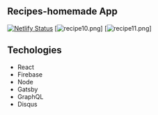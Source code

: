 ## Recipes-homemade App

[![Netlify Status](https://api.netlify.com/api/v1/badges/a8a6ede5-b84e-48a0-a303-1eebbaf26324/deploy-status)](https://app.netlify.com/sites/maleo-recipes-homemade/deploys)
[![recipe10.png](https://i.postimg.cc/nL0TB9R5/recipe10.png)]
[![recipe11.png](https://i.postimg.cc/3xjtrcg3/recipe11.png)]
## Techologies
- React
- Firebase
- Node
- Gatsby
- GraphQL
- Disqus
